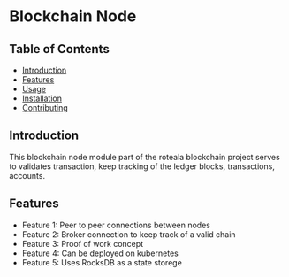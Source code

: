 # Blockchain Node


## Table of Contents

- [Introduction](#introduction)
- [Features](#features)
- [Usage](#usage)
- [Installation](#installation)
- [Contributing](#contributing)

## Introduction

This blockchain node module part of the roteala blockchain project serves to validates transaction, keep tracking of the ledger blocks, transactions, accounts.

## Features
- Feature 1: Peer to peer connections between nodes
- Feature 2: Broker connection to keep track of a valid chain
- Feature 3: Proof of work concept
- Feature 4: Can be deployed on kubernetes
- Feature 5: Uses RocksDB as a state storege